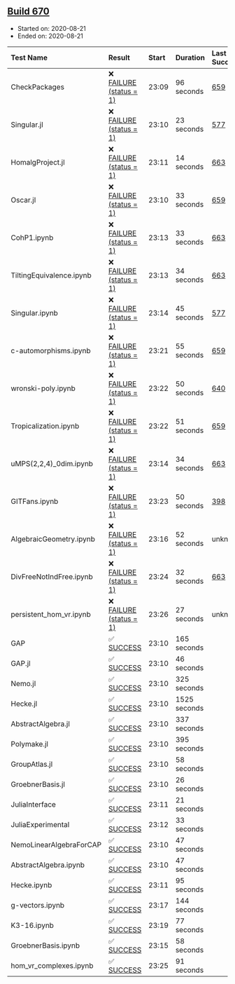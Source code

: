 ## [Build 670](https://oscarci.mathematik.uni-kl.de/job/oscar-stable/670/)

* Started on: 2020-08-21
* Ended on: 2020-08-21

| Test Name    | Result | Start | Duration | Last Success | First Failure |
|:-------------|:-------|:------|:---------|:-------------|:--------------|
| CheckPackages | ❌ [FAILURE (status = 1)](https://oscarci.mathematik.uni-kl.de/job/oscar-stable/670/artifact/logs/build-670/CheckPackages.log) | 23:09 | 96 seconds | [659](https://oscarci.mathematik.uni-kl.de/job/oscar-stable/659/) | [660](https://oscarci.mathematik.uni-kl.de/job/oscar-stable/660/) |
| Singular.jl | ❌ [FAILURE (status = 1)](https://oscarci.mathematik.uni-kl.de/job/oscar-stable/670/artifact/logs/build-670/Singular.jl.log) | 23:10 | 23 seconds | [577](https://oscarci.mathematik.uni-kl.de/job/oscar-stable/577/) | [578](https://oscarci.mathematik.uni-kl.de/job/oscar-stable/578/) |
| HomalgProject.jl | ❌ [FAILURE (status = 1)](https://oscarci.mathematik.uni-kl.de/job/oscar-stable/670/artifact/logs/build-670/HomalgProject.jl.log) | 23:11 | 14 seconds | [663](https://oscarci.mathematik.uni-kl.de/job/oscar-stable/663/) | [664](https://oscarci.mathematik.uni-kl.de/job/oscar-stable/664/) |
| Oscar.jl | ❌ [FAILURE (status = 1)](https://oscarci.mathematik.uni-kl.de/job/oscar-stable/670/artifact/logs/build-670/Oscar.jl.log) | 23:10 | 33 seconds | [659](https://oscarci.mathematik.uni-kl.de/job/oscar-stable/659/) | [660](https://oscarci.mathematik.uni-kl.de/job/oscar-stable/660/) |
| CohP1.ipynb | ❌ [FAILURE (status = 1)](https://oscarci.mathematik.uni-kl.de/job/oscar-stable/670/artifact/logs/build-670/CohP1.ipynb.log) | 23:13 | 33 seconds | [663](https://oscarci.mathematik.uni-kl.de/job/oscar-stable/663/) | [664](https://oscarci.mathematik.uni-kl.de/job/oscar-stable/664/) |
| TiltingEquivalence.ipynb | ❌ [FAILURE (status = 1)](https://oscarci.mathematik.uni-kl.de/job/oscar-stable/670/artifact/logs/build-670/TiltingEquivalence.ipynb.log) | 23:13 | 34 seconds | [663](https://oscarci.mathematik.uni-kl.de/job/oscar-stable/663/) | [664](https://oscarci.mathematik.uni-kl.de/job/oscar-stable/664/) |
| Singular.ipynb | ❌ [FAILURE (status = 1)](https://oscarci.mathematik.uni-kl.de/job/oscar-stable/670/artifact/logs/build-670/Singular.ipynb.log) | 23:14 | 45 seconds | [577](https://oscarci.mathematik.uni-kl.de/job/oscar-stable/577/) | [578](https://oscarci.mathematik.uni-kl.de/job/oscar-stable/578/) |
| c-automorphisms.ipynb | ❌ [FAILURE (status = 1)](https://oscarci.mathematik.uni-kl.de/job/oscar-stable/670/artifact/logs/build-670/c-automorphisms.ipynb.log) | 23:21 | 55 seconds | [659](https://oscarci.mathematik.uni-kl.de/job/oscar-stable/659/) | [660](https://oscarci.mathematik.uni-kl.de/job/oscar-stable/660/) |
| wronski-poly.ipynb | ❌ [FAILURE (status = 1)](https://oscarci.mathematik.uni-kl.de/job/oscar-stable/670/artifact/logs/build-670/wronski-poly.ipynb.log) | 23:22 | 50 seconds | [640](https://oscarci.mathematik.uni-kl.de/job/oscar-stable/640/) | [641](https://oscarci.mathematik.uni-kl.de/job/oscar-stable/641/) |
| Tropicalization.ipynb | ❌ [FAILURE (status = 1)](https://oscarci.mathematik.uni-kl.de/job/oscar-stable/670/artifact/logs/build-670/Tropicalization.ipynb.log) | 23:22 | 51 seconds | [659](https://oscarci.mathematik.uni-kl.de/job/oscar-stable/659/) | [660](https://oscarci.mathematik.uni-kl.de/job/oscar-stable/660/) |
| uMPS(2,2,4)_0dim.ipynb | ❌ [FAILURE (status = 1)](https://oscarci.mathematik.uni-kl.de/job/oscar-stable/670/artifact/logs/build-670/uMPS-2-2-4-_0dim.ipynb.log) | 23:14 | 34 seconds | [663](https://oscarci.mathematik.uni-kl.de/job/oscar-stable/663/) | [664](https://oscarci.mathematik.uni-kl.de/job/oscar-stable/664/) |
| GITFans.ipynb | ❌ [FAILURE (status = 1)](https://oscarci.mathematik.uni-kl.de/job/oscar-stable/670/artifact/logs/build-670/GITFans.ipynb.log) | 23:23 | 50 seconds | [398](https://oscarci.mathematik.uni-kl.de/job/oscar-stable/398/) | [399](https://oscarci.mathematik.uni-kl.de/job/oscar-stable/399/) |
| AlgebraicGeometry.ipynb | ❌ [FAILURE (status = 1)](https://oscarci.mathematik.uni-kl.de/job/oscar-stable/670/artifact/logs/build-670/AlgebraicGeometry.ipynb.log) | 23:16 | 52 seconds | unknown | unknown |
| DivFreeNotIndFree.ipynb | ❌ [FAILURE (status = 1)](https://oscarci.mathematik.uni-kl.de/job/oscar-stable/670/artifact/logs/build-670/DivFreeNotIndFree.ipynb.log) | 23:24 | 32 seconds | [663](https://oscarci.mathematik.uni-kl.de/job/oscar-stable/663/) | [664](https://oscarci.mathematik.uni-kl.de/job/oscar-stable/664/) |
| persistent_hom_vr.ipynb | ❌ [FAILURE (status = 1)](https://oscarci.mathematik.uni-kl.de/job/oscar-stable/670/artifact/logs/build-670/persistent_hom_vr.ipynb.log) | 23:26 | 27 seconds | unknown | unknown |
| GAP | ✅ [SUCCESS](https://oscarci.mathematik.uni-kl.de/job/oscar-stable/670/artifact/logs/build-670/GAP.log) | 23:10 | 165 seconds |  |  |
| GAP.jl | ✅ [SUCCESS](https://oscarci.mathematik.uni-kl.de/job/oscar-stable/670/artifact/logs/build-670/GAP.jl.log) | 23:10 | 46 seconds |  |  |
| Nemo.jl | ✅ [SUCCESS](https://oscarci.mathematik.uni-kl.de/job/oscar-stable/670/artifact/logs/build-670/Nemo.jl.log) | 23:10 | 325 seconds |  |  |
| Hecke.jl | ✅ [SUCCESS](https://oscarci.mathematik.uni-kl.de/job/oscar-stable/670/artifact/logs/build-670/Hecke.jl.log) | 23:10 | 1525 seconds |  |  |
| AbstractAlgebra.jl | ✅ [SUCCESS](https://oscarci.mathematik.uni-kl.de/job/oscar-stable/670/artifact/logs/build-670/AbstractAlgebra.jl.log) | 23:10 | 337 seconds |  |  |
| Polymake.jl | ✅ [SUCCESS](https://oscarci.mathematik.uni-kl.de/job/oscar-stable/670/artifact/logs/build-670/Polymake.jl.log) | 23:10 | 395 seconds |  |  |
| GroupAtlas.jl | ✅ [SUCCESS](https://oscarci.mathematik.uni-kl.de/job/oscar-stable/670/artifact/logs/build-670/GroupAtlas.jl.log) | 23:10 | 58 seconds |  |  |
| GroebnerBasis.jl | ✅ [SUCCESS](https://oscarci.mathematik.uni-kl.de/job/oscar-stable/670/artifact/logs/build-670/GroebnerBasis.jl.log) | 23:10 | 26 seconds |  |  |
| JuliaInterface | ✅ [SUCCESS](https://oscarci.mathematik.uni-kl.de/job/oscar-stable/670/artifact/logs/build-670/JuliaInterface.log) | 23:11 | 21 seconds |  |  |
| JuliaExperimental | ✅ [SUCCESS](https://oscarci.mathematik.uni-kl.de/job/oscar-stable/670/artifact/logs/build-670/JuliaExperimental.log) | 23:12 | 33 seconds |  |  |
| NemoLinearAlgebraForCAP | ✅ [SUCCESS](https://oscarci.mathematik.uni-kl.de/job/oscar-stable/670/artifact/logs/build-670/NemoLinearAlgebraForCAP.log) | 23:10 | 47 seconds |  |  |
| AbstractAlgebra.ipynb | ✅ [SUCCESS](https://oscarci.mathematik.uni-kl.de/job/oscar-stable/670/artifact/logs/build-670/AbstractAlgebra.ipynb.log) | 23:10 | 47 seconds |  |  |
| Hecke.ipynb | ✅ [SUCCESS](https://oscarci.mathematik.uni-kl.de/job/oscar-stable/670/artifact/logs/build-670/Hecke.ipynb.log) | 23:11 | 95 seconds |  |  |
| g-vectors.ipynb | ✅ [SUCCESS](https://oscarci.mathematik.uni-kl.de/job/oscar-stable/670/artifact/logs/build-670/g-vectors.ipynb.log) | 23:17 | 144 seconds |  |  |
| K3-16.ipynb | ✅ [SUCCESS](https://oscarci.mathematik.uni-kl.de/job/oscar-stable/670/artifact/logs/build-670/K3-16.ipynb.log) | 23:19 | 77 seconds |  |  |
| GroebnerBasis.ipynb | ✅ [SUCCESS](https://oscarci.mathematik.uni-kl.de/job/oscar-stable/670/artifact/logs/build-670/GroebnerBasis.ipynb.log) | 23:15 | 58 seconds |  |  |
| hom_vr_complexes.ipynb | ✅ [SUCCESS](https://oscarci.mathematik.uni-kl.de/job/oscar-stable/670/artifact/logs/build-670/hom_vr_complexes.ipynb.log) | 23:25 | 91 seconds |  |  |
